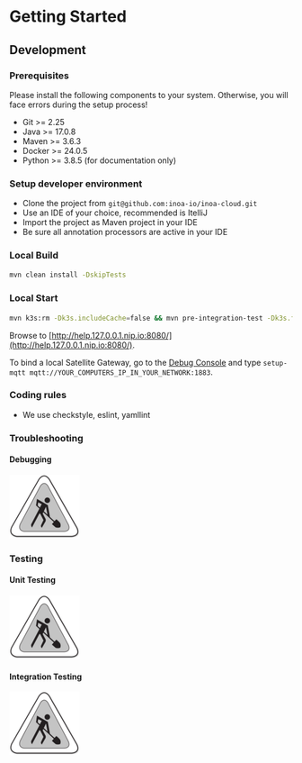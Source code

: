 # Getting Started

## Development

### Prerequisites

Please install the following components to your system. Otherwise, you will face errors during the setup process!

* Git >= 2.25
* Java >= 17.0.8
* Maven >= 3.6.3
* Docker >= 24.0.5
* Python >= 3.8.5 (for documentation only)

### Setup developer environment

* Clone the project from `git@github.com:inoa-io/inoa-cloud.git`
* Use an IDE of your choice, recommended is ItelliJ
* Import the project as Maven project in your IDE
* Be sure all annotation processors are active in your IDE

### Local Build

```bash
mvn clean install -DskipTests
```

### Local Start

```bash
mvn k3s:rm -Dk3s.includeCache=false && mvn pre-integration-test -Dk3s.failIfExists=false -pl ./inoa-test/
```

Browse to [http://help.127.0.0.1.nip.io:8080/](http://help.127.0.0.1.nip.io:8080/).

To bind a local Satellite Gateway, go to the [Debug Console](https://inoa-io.github.io/inoa-os-esp32/user-guide/debug-console/) and type `setup-mqtt mqtt://YOUR_COMPUTERS_IP_IN_YOUR_NETWORK:1883`.

### Coding rules

* We use checkstyle, eslint, yamllint

### Troubleshooting

#### Debugging

![Work in progress](../assets/images/workinprogress.png)

### Testing

#### Unit Testing

![Work in progress](../assets/images/workinprogress.png)

#### Integration Testing

![Work in progress](../assets/images/workinprogress.png)
